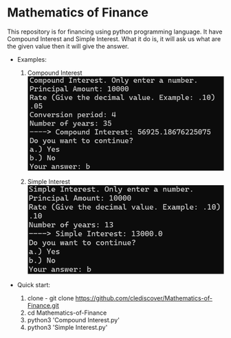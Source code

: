 # Mathematics of Finance

This repository is for financing using python programming language. It have Compound Interest and Simple Interest. What it do is, it will ask us what are the given value then
it will give the answer.

- Examples:
  1. Compound Interest
  ![](img/Compound-Interest.png)

  2. Simple Interest
  ![](img/Simple-Interest.png)

- Quick start:
  1. clone - git clone https://github.com/clediscover/Mathematics-of-Finance.git
  2. cd Mathematics-of-Finance
  3. python3 'Compound Interest.py'
  4. python3 'Simple Interest.py'